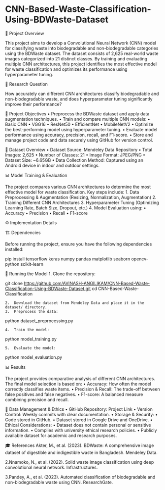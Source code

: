 # CNN-Based-Waste-Classification-Using-BDWaste-Dataset
📌 Project Overview

This project aims to develop a Convolutional Neural Network (CNN) model for classifying waste into biodegradable and non-biodegradable categories using the BDWaste dataset. The dataset consists of 2,625 real-world waste images categorized into 21 distinct classes. By training and evaluating multiple CNN architectures, this project identifies the most effective model for waste classification and optimizes its performance using hyperparameter tuning.

🎯 Research Question

How accurately can different CNN architectures classify biodegradable and non-biodegradable waste, and does hyperparameter tuning significantly improve their performance?

🚀 Project Objectives
	•	Preprocess the BDWaste dataset and apply data augmentation techniques.
	•	Train and compare multiple CNN models:
	•	Basic CNN
	•	VGG16
	•	ResNet50
	•	EfficientNet
	•	MobileNetV2
	•	Optimize the best-performing model using hyperparameter tuning.
	•	Evaluate model performance using accuracy, precision, recall, and F1-score.
	•	Store and manage project code and data securely using GitHub for version control.

📂 Dataset Overview
	•	Dataset Source: Mendeley Data Repository
	•	Total Images: 2,625
	•	Number of Classes: 21
	•	Image Format: JPEG/PNG
	•	Dataset Size: ~6.65GB
	•	Data Collection Method: Captured using an Android device in indoor and outdoor settings.

📊 Model Training & Evaluation

The project compares various CNN architectures to determine the most effective model for waste classification. Key steps include:
	1.	Data Preprocessing & Augmentation (Resizing, Normalization, Augmentation)
	2.	Training Different CNN Architectures
	3.	Hyperparameter Tuning (Optimizing Learning Rate, Batch Size, Dropout, etc.)
	4.	Model Evaluation using:
	•	Accuracy
	•	Precision
	•	Recall
	•	F1-score

⚙️ Implementation Details

🏗 Dependencies

Before running the project, ensure you have the following dependencies installed:

pip install tensorflow keras numpy pandas matplotlib seaborn opencv-python scikit-learn

🚀 Running the Model
	1.	Clone the repository:

git clone https://github.com/AVINASH-ANGILIKAM/CNN-Based-Waste-Classification-Using-BDWaste-Dataset.git
cd CNN-Based-Waste-Classification


	2.	Download the dataset from Mendeley Data and place it in the dataset/ directory.
	3.	Preprocess the data:

python dataset_preprocessing.py


	4.	Train the model:

python model_training.py


	5.	Evaluate the model:

python model_evaluation.py



📊 Results

The project provides comparative analysis of different CNN architectures. The final model selection is based on:
	•	Accuracy: How often the model correctly classifies waste items.
	•	Precision & Recall: The trade-off between false positives and false negatives.
	•	F1-score: A balanced measure combining precision and recall.

🔐 Data Management & Ethics
	•	GitHub Repository: Project Link
	•	Version Control: Weekly commits with clear documentation.
	•	Storage & Security:
	•	Code stored in GitHub.
	•	Dataset stored in Google Drive and OneDrive.
	•	Ethical Considerations:
	•	Dataset does not contain personal or sensitive information.
	•	Complies with university ethical research policies.
	•	Publicly available dataset for academic and research purposes.

🎓 References
Akter, M., et al. (2023). BDWaste: A comprehensive image dataset of digestible and indigestible waste in Bangladesh. Mendeley Data.

2.Nnamoko, N., et al. (2022). Solid waste image classification using deep convolutional neural network. Infrastructures.

3.Pandey, A., et al. (2023). Automated classification of biodegradable and non-biodegradable waste using CNN. ResearchGate.
